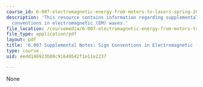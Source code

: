 ```yaml
---
course_id: 6-007-electromagnetic-energy-from-motors-to-lasers-spring-2011
description: 'This resource contains information regarding supplemental notes: sign
  conventions in electromagnetic (EM) waves.'
file_location: /coursemedia/6-007-electromagnetic-energy-from-motors-to-lasers-spring-2011/eedd146923b88c91649542f1e11e2237_MIT6_007S11_sign.pdf
file_type: application/pdf
layout: pdf
title: '6.007 Supplemental Notes: Sign Conventions in Electromagnetic (EM) Waves'
type: course
uid: eedd146923b88c91649542f1e11e2237

---
```

None
